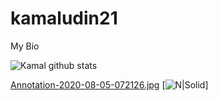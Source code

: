 # kamaludin21
My Bio


![Kamal github stats](https://github-readme-stats.vercel.app/api?username=kamaludin21&show_icons=true&theme=prussian)


[Annotation-2020-08-05-072126.jpg](https://postimg.cc/H8rw4jqm)
[![N|Solid](https://i.postimg.cc/SRrg4MVn/Annotation-2020-08-05-072126.jpg)]
